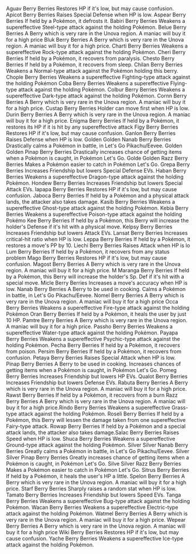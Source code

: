  Aguav Berry	Berries	Restores HP if it's low, but may cause confusion.
 Apicot Berry	Berries	Raises Special Defense when HP is low.
 Aspear Berry	Berries	If held by a Pokémon, it defrosts it.
 Babiri Berry	Berries	Weakens a supereffective Steel-type attack against the holding Pokémon. Belue Berry	Berries	A Berry which is very rare in the Unova region. A maniac will buy it for a high price Bluk Berry	Berries	A Berry which is very rare in the Unova region. A maniac will buy it for a high price.
 Charti Berry	Berries	Weakens a supereffective Rock-type attack against the holding Pokémon. Cheri Berry	Berries	If held by a Pokémon, it recovers from paralysis.
 Chesto Berry	Berries	If held by a Pokémon, it recovers from sleep.
 Chilan Berry	Berries	Weakens a Normal-type attack against the Pokémon holding this berry.
 Chople Berry	Berries	Weakens a supereffective Fighting-type attack against the holding Pokémon Coba Berry	Berries	Weakens a supereffective        Flying-type attack against the holding Pokémon.
 Colbur Berry	Berries	Weakens a supereffective Dark-type attack against the holding Pokémon. Cornn Berry	Berries	A Berry which is very rare in the Unova region. A maniac will buy it for a high price.
 Custap Berry	Berries	Holder can move first when HP is low. Durin Berry	Berries	A Berry which is very rare in the Unova region. A maniac will buy it for a high price.
 Enigma Berry	Berries	If held by a Pokémon, it restores its HP if it is hit by any supereffective attack Figy Berry	Berries	Restores HP if it's low, but may cause confusion.
 Ganlon Berry	Berries	Raises Defense when HP is low.
Golden Golden Nanab Berry	Berries	Drastically calms a Pokémon in battle, in Let's Go Pikachu/Eevee.
Golden Golden Pinap Berry	Berries	Drastically increases chance of getting items when a Pokémon is caught, in Pokémon Let's Go.
Golde Golden Razz Berry	Berries	Makes a Pokémon easier to catch in Pokémon Let's Go. Grepa Berry	Berries	Increases Friendship but lowers Special Defense EVs. Haban Berry	Berries	Weakens a supereffective Dragon-type attack against the holding Pokémon.
 Hondew Berry	Berries	Increases Friendship but lowers Special Attack EVs.
 Iapapa Berry	Berries	Restores HP if it's low, but may cause confusion.
 Jaboca Berry	Berries	If held by a Pokémon and a physical attack lands, the attacker also takes damage. Kasib Berry	Berries	Weakens a supereffective Ghost-type attack against the holding Pokémon. Kebia Berry	Berries	Weakens a supereffective Poison-type attack against the holding Pokémo Kee Berry	Berries	If held by a Pokémon, this Berry will increase the holder's Defense if it's hit with a physical move.
 Kelpsy Berry	Berries	Increases Friendship but lowers Attack EVs.
 Lansat Berry	Berries	Increases critical-hit ratio when HP is low. Leppa Berry	Berries	If held by a Pokémon, it restores a move's PP by 10.
 Liechi Berry	Berries	Raises Attack when HP is lo Lum Berry	Berries	If held by a Pokémon, it recovers from any status problem Mago Berry	Berries	Restores HP if it's low, but may cause confusion.
 Magost Berry	Berries	A Berry which is very rare in the Unova region. A maniac will buy it for a high price.
M Maranga Berry	Berries	If held by a Pokémon, this Berry will increase the holder's Sp. Def if it's hit with a special move. Micle Berry	Berries	Increases a move's accuracy when HP is low. Nanab Berry	Berries	A Berry to be used in cooking. Calms a Pokémon in battle, in Let's Go Pikachu/Eevee. Nomel Berry	Berries	A Berry which is very rare in the Unova region. A maniac will buy it for a high price Occa Berry	Berries	Weakens a supereffective Fire-type attack against the holding Pokémon Oran Berry	Berries	If held by a Pokémon, it heals the user by just 10 HP.
 Pamtre Berry	Berries	A Berry which is very rare in the Unova region. A maniac will buy it for a high price.
 Passho Berry	Berries	Weakens a supereffective Water-type attack against the holding Pokémon.
 Payapa Berry	Berries	Weakens a supereffective Psychic-type attack against the holding Pokémon. Pecha Berry	Berries	If held by a Pokémon, it recovers from poison.
 Persim Berry	Berries	If held by a Pokémon, it recovers from confusion.
 Petaya Berry	Berries	Raises Special Attack when HP is low. Pinap Berry	Berries	A Berry to be used in cooking. Increases chances of getting items when a Pokémon is caught, in Pokémon Let's Go. Pomeg Berry	Berries	Increases Friendship but lowers HP EVs.
 Qualot Berry	Berries	Increases Friendship but lowers Defense EVs. Rabuta Berry	Berries	A Berry which is very rare in the Unova region. A maniac will buy it for a high price. Rawst Berry	Berries	If held by a Pokémon, it recovers from a burn Razz Berry	Berries	A Berry which is very rare in the Unova region. A maniac will buy it for a high price.Rindo Berry	Berries	Weakens a supereffective Grass-type attack against the holding Pokémon.
 Roseli Berry	Berries	If held by a Pokémon, this Berry will lessen the damage taken from one supereffective Fairy-type attack. Rowap Berry	Berries	If held by a Pokémon and a special attack lands, the attacker also takes damage.Salac Berry	Berries	Raises Speed when HP is low. Shuca Berry	Berries	Weakens a supereffective Ground-type attack against the holding Pokémon.
Silver Silver Nanab Berry	Berries	Greatly calms a Pokémon in battle, in Let's Go Pikachu/Eevee.
Silver Silver Pinap Berry	Berries	Greatly increases chance of getting items when a Pokémon is caught, in Pokémon Let's Go.
Silve Silver Razz Berry	Berries	Makes a Pokémon easier to catch in Pokémon Let's Go.
 Sitrus Berry	Berries	If held by a Pokémon, it heals the user's HP a little.
 Spelon Berry	Berries	A Berry which is very rare in the Unova region. A maniac will buy it for a high price. Starf Berry	Berries	Sharply raises a random stat when HP is low.
 Tamato Berry	Berries	Increases Friendship but lowers Speed EVs. Tanga Berry	Berries	Weakens a supereffective Bug-type attack against the holding Pokémon. Wacan Berry	Berries	Weakens a supereffective Electric-type attack against the holding Pokémon.
 Watmel Berry	Berries	A Berry which is very rare in the Unova region. A maniac will buy it for a high price.
 Wepear Berry	Berries	A Berry which is very rare in the Unova region. A maniac will buy it for a high price Wiki Berry	Berries	Restores HP if it's low, but may cause confusion. Yache Berry	Berries	Weakens a supereffective Ice-type attack against the holding Pokémon.